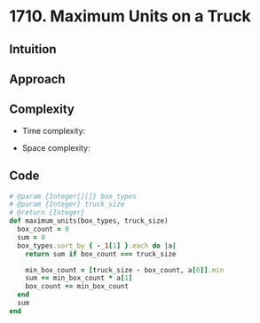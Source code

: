# 1710. Maximum Units on a Truck

## Intuition

## Approach
<!-- Describe your approach to solving the problem. -->

## Complexity

- Time complexity:
<!-- Add your time complexity here, e.g. $$O(n)$$ -->

- Space complexity:
<!-- Add your space complexity here, e.g. $$O(n)$$ -->

## Code

```ruby
# @param {Integer[][]} box_types
# @param {Integer} truck_size
# @return {Integer}
def maximum_units(box_types, truck_size)
  box_count = 0
  sum = 0
  box_types.sort_by { -_1[1] }.each do |a|
    return sum if box_count === truck_size

    min_box_count = [truck_size - box_count, a[0]].min
    sum += min_box_count * a[1]
    box_count += min_box_count
  end
  sum
end
```
